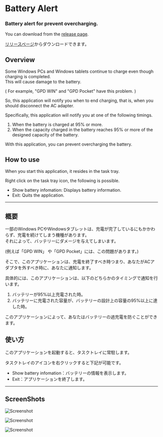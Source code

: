 # Battery Alert
### Battery alert for prevent overcharging.

You can download from the [release page](https://github.com/t-miyake/BatteryAlert/releases).  

[リリースページ](https://github.com/t-miyake/BatteryAlert/releases)からダウンロードできます。  

## Overview

Some Windows PCs and Windows tablets continue to charge even though charging is completed.  
This will cause damage to the battery.  

( For example, "GPD WIN" and "GPD Pocket" have this problem. )  

So, this application will notify you when to end charging, that is, when you should disconnect the AC adapter.  

Specifically, this application will notify you at one of the following timings.  
  1. When the battery is charged at 95% or more.
  2. When the capacity charged in the battery reaches 95% or more of the designed capacity of the battery.  

With this application, you can prevent overcharging the battery.  

## How to use
When you start this application, it resides in the task tray.  

Right click on the task tray icon, the following is possible.  
  - Show battery infomation: Displays battery information. 
  - Exit: Quits the application.  


- - -

## 概要

一部のWindows PCやWindowsタブレットは、充電が完了しているにもかかわらず、充電を続けてしまう機種があります。  
それによって、バッテリーにダメージを与えてしまいます。  

(例えば「GPD WIN」 や「GPD Pocket」には、この問題があります。)  

そこで、このアプリケーションは、充電を終了すべき時つまり、あなたがACアダプタを外すべき時に、あなたに通知します。  

具体的には、このアプリケーションは、以下のどちらかのタイミングで通知を行います。    
  1. バッテリーが95%以上充電された時。  
  2. バッテリーに充電された容量が、バッテリーの設計上の容量の95%以上に達した時。  

このアプリケーションによって、あなたはバッテリーの過充電を防ぐことができます。  



## 使い方
このアプリケーションを起動すると、タスクトレイに常駐します。  

タスクトレイのアイコンを右クリックすると下記が可能です。  
  - Show battery infomation：バッテリーの情報を表示します。  
  - Exit：アプリケーションを終了します。  


- - -
## ScreenShots

![Screenshot](https://github.com/t-miyake/BattryAlert/blob/master/Screenshots/Notify.png)   

![Screenshot](https://github.com/t-miyake/BattryAlert/blob/master/Screenshots/BatteryInfo.png)  
  
![Screenshot](https://github.com/t-miyake/BattryAlert/blob/master/Screenshots/TasktrayIcon.png)  

